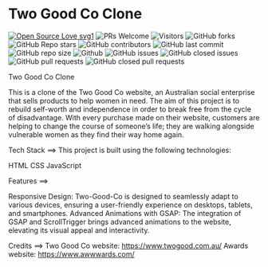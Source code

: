 # Two Good Co Clone


<p>

[![Open Source Love svg1](https://badges.frapsoft.com/os/v1/open-source.svg?v=103)](https://github.com/ellerbrock/open-source-badges/)
![PRs Welcome](https://img.shields.io/badge/PRs-welcome-brightgreen.svg?style=flat)
![Visitors](https://api.visitorbadge.io/api/visitors?path=ASHISH26940%2Ftoogoodto%20&countColor=%23263759&style=flat)
![GitHub forks](https://img.shields.io/github/forks/ASHISH26940/toogoodto)
![GitHub Repo stars](https://img.shields.io/github/stars/ASHISH26940/toogoodto)
![GitHub contributors](https://img.shields.io/github/contributors/ASHISH26940/toogoodto)
![GitHub last commit](https://img.shields.io/github/last-commit/ASHISH26940/toogoodto)
![GitHub repo size](https://img.shields.io/github/repo-size/ASHISH26940/toogoodto)
![Github](https://img.shields.io/github/license/ASHISH26940/toogoodto)
![GitHub issues](https://img.shields.io/github/issues/ASHISH26940/toogoodto)
![GitHub closed issues](https://img.shields.io/github/issues-closed-raw/ASHISH26940/toogoodto)
![GitHub pull requests](https://img.shields.io/github/issues-pr/ASHISH26940/toogoodto)
![GitHub closed pull requests](https://img.shields.io/github/issues-pr-closed/ASHISH26940/toogoodto)

 </p>
 
Two Good Co Clone

This is a clone of the Two Good Co website, an Australian social enterprise that sells products to help women in need. The aim of this project is to rebuild self-worth and independence in order to break free from the cycle of disadvantage. With every purchase made on their website, customers are helping to change the course of someone’s life; they are walking alongside vulnerable women as they find their way home again.

Tech Stack ==>
This project is built using the following technologies:

HTML
CSS
JavaScript

Features ==>

Responsive Design: Two-Good-Co is designed to seamlessly adapt to various devices, ensuring a user-friendly experience on desktops, tablets, and smartphones.
Advanced Animations with GSAP: The integration of GSAP and ScrollTrigger brings advanced animations to the website, elevating its visual appeal and interactivity.

Credits ==> 
Two Good Co website: https://www.twogood.com.au/
Awards website: https://www.awwwards.com/
